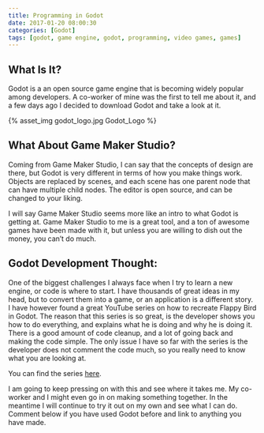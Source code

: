 ```yaml
---
title: Programming in Godot
date: 2017-01-20 08:00:30
categories: [Godot]
tags: [godot, game engine, godot, programming, video games, games]
---
```


## What Is It?

Godot is a an open source game engine that is becoming widely popular among developers. A co-worker of mine was the first to tell me about it, and a few days ago I decided to download Godot and take a look at it.

{% asset_img godot_logo.jpg Godot_Logo %}

## What About Game Maker Studio?

Coming from Game Maker Studio, I can say that the concepts of design are there, but Godot is very different in terms of how you make things work. Objects are replaced by scenes, and each scene has one parent node that can have multiple child nodes. The editor is open source, and can be changed to your liking.
<!--more-->
I will say Game Maker Studio seems more like an intro to what Godot is getting at. Game Maker Studio to me is a great tool, and a ton of awesome games have been made with it, but unless you are willing to dish out the money, you can&#8217;t do much.

## Godot Development Thought:

One of the biggest challenges I always face when I try to learn a new engine, or code is where to start. I have thousands of great ideas in my head, but to convert them into a game, or an application is a different story. I have however found a great YouTube series on how to recreate Flappy Bird in Godot. The reason that this series is so great, is the developer shows you how to do everything, and explains what he is doing and why he is doing it. There is a good amount of code cleanup, and a lot of going back and making the code simple. The only issue I have so far with the series is the developer does not comment the code much, so you really need to know what you are looking at.

You can find the series [here](https://www.youtube.com/playlist?list=PLv3l-oZCXaql20IlPe7gfBEzomnPSLekY).

I am going to keep pressing on with this and see where it takes me. My co-worker and I might even go in on making something together. In the meantime I will continue to try it out on my own and see what I can do. Comment below if you have used Godot before and link to anything you have made.